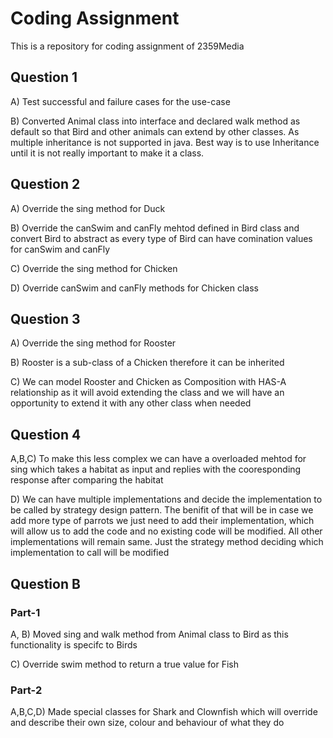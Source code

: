 # Coding Assignment
This is a repository for coding assignment of 2359Media


## Question 1

A) Test successful and failure cases for the use-case

B) Converted Animal class into interface and declared walk method as default so that Bird and other animals can extend by other classes. As multiple inheritance is not supported in java. Best way is to use Inheritance until it is not really important to make it a class.

## Question 2

A) Override the sing method for Duck

B) Override the canSwim and canFly mehtod defined in Bird class and convert Bird to abstract as every type of Bird can have comination values for canSwim and canFly

C) Override the sing method for Chicken

D) Override canSwim and canFly methods for Chicken class

## Question 3

A) Override the sing method for Rooster

B) Rooster is a sub-class of a Chicken therefore it can be inherited

C) We can model Rooster and Chicken as Composition with HAS-A relationship as it will avoid extending the class and we will have an opportunity to extend it with any other class when needed

## Question 4

A,B,C) To make this less complex we can have a overloaded mehtod for sing which takes a habitat as input and replies with the cooresponding response after comparing the habitat

D) We can have multiple implementations and decide the implementation to be called by strategy design pattern. The benifit of that will be in case we add more type of parrots we just need to add their implementation, which will allow us to add the code and no existing code will be modified. All other implementations will remain same. Just the strategy method deciding which implementation to call will be modified


## Question B

### Part-1

A, B) Moved sing and walk method from Animal class to Bird as this functionality is specifc to Birds

C) Override swim method to return a true value for Fish

### Part-2

A,B,C,D) Made special classes for Shark and Clownfish which will override and describe their own size, colour and behaviour of what they do
